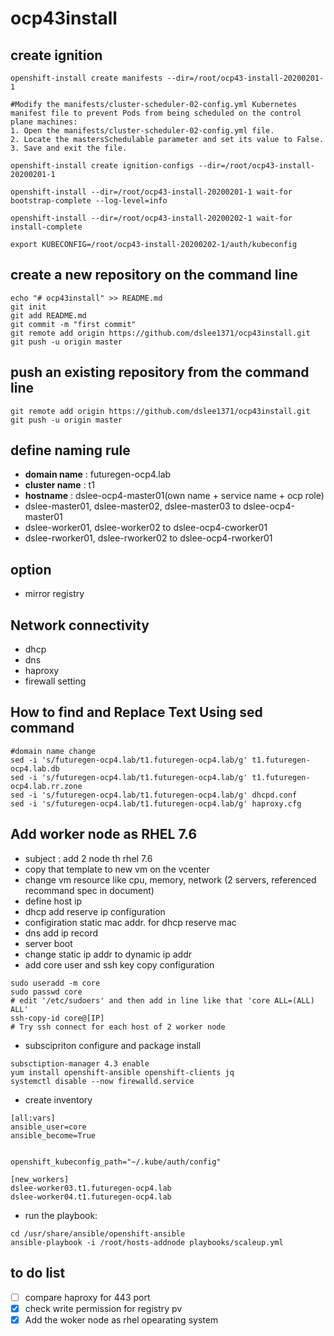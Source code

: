 # ocp43install

## create ignition
```
openshift-install create manifests --dir=/root/ocp43-install-20200201-1

#Modify the manifests/cluster-scheduler-02-config.yml Kubernetes manifest file to prevent Pods from being scheduled on the control plane machines:
1. Open the manifests/cluster-scheduler-02-config.yml file.
2. Locate the mastersSchedulable parameter and set its value to False.
3. Save and exit the file.

openshift-install create ignition-configs --dir=/root/ocp43-install-20200201-1

openshift-install --dir=/root/ocp43-install-20200201-1 wait-for bootstrap-complete --log-level=info

openshift-install --dir=/root/ocp43-install-20200202-1 wait-for install-complete 

export KUBECONFIG=/root/ocp43-install-20200202-1/auth/kubeconfig

```

## create a new repository on the command line
```
echo "# ocp43install" >> README.md
git init
git add README.md
git commit -m "first commit"
git remote add origin https://github.com/dslee1371/ocp43install.git
git push -u origin master
```

## push an existing repository from the command line
```
git remote add origin https://github.com/dslee1371/ocp43install.git
git push -u origin master
```

## define naming rule 
- **domain name** : futuregen-ocp4.lab
- **cluster name** : t1
- **hostname** : dslee-ocp4-master01(own name + service name + ocp role)
- dslee-master01, dslee-master02, dslee-master03 to dslee-ocp4-master01
- dslee-worker01, dslee-worker02 to dslee-ocp4-cworker01
- dslee-rworker01, dslee-rworker02 to dslee-ocp4-rworker01

## option
- mirror registry

## Network connectivity
- dhcp
- dns
- haproxy
- firewall setting

## How to find and Replace Text Using sed command
```
#domain name change
sed -i 's/futuregen-ocp4.lab/t1.futuregen-ocp4.lab/g' t1.futuregen-ocp4.lab.db
sed -i 's/futuregen-ocp4.lab/t1.futuregen-ocp4.lab/g' t1.futuregen-ocp4.lab.rr.zone
sed -i 's/futuregen-ocp4.lab/t1.futuregen-ocp4.lab/g' dhcpd.conf
sed -i 's/futuregen-ocp4.lab/t1.futuregen-ocp4.lab/g' haproxy.cfg
```
## Add worker node as RHEL 7.6
- subject : add 2 node th rhel 7.6 
- copy that template to new vm on the vcenter 
- change vm resource like cpu, memory, network (2 servers, referenced recommand spec in document)
- define host ip 
- dhcp add reserve ip configuration
- configiration static mac addr. for dhcp reserve mac
- dns add ip record
- server boot
- change static ip addr to dynamic ip addr
- add core user and ssh key copy configuration
```
sudo useradd -m core
sudo passwd core
# edit '/etc/sudoers' and then add in line like that 'core ALL=(ALL) ALL'
ssh-copy-id core@[IP]
# Try ssh connect for each host of 2 worker node
``` 
- subscipriton configure and package install 
```
subsctiption-manager 4.3 enable
yum install openshift-ansible openshift-clients jq
systemctl disable --now firewalld.service
```
- create inventory
```
[all:vars]
ansible_user=core
ansible_become=True 


openshift_kubeconfig_path="~/.kube/auth/config" 

[new_workers] 
dslee-worker03.t1.futuregen-ocp4.lab
dslee-worker04.t1.futuregen-ocp4.lab
```  
- run the playbook:
```
cd /usr/share/ansible/openshift-ansible
ansible-playbook -i /root/hosts-addnode playbooks/scaleup.yml 
```

## to do list
- [ ] compare haproxy for 443 port
- [x] check write permission for registry pv 
- [x] Add the woker node as rhel opearating system 
